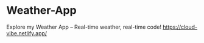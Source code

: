 # Weather-App


Explore my Weather App – Real-time weather, real-time code!
https://cloud-vibe.netlify.app/
